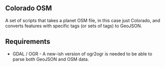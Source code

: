 ## Colorado OSM

A set of scripts that takes a planet OSM file, in this case just Colorado, and converts features with specific tags (or sets of tags) to GeoJSON.

## Requirements

* GDAL / OGR - A new-ish version of ogr2ogr is needed to be able to parse both GeoJSON and OSM data.
